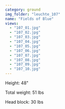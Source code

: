 ```yaml
---
category: ground
img_folder: "leuchte_107"
name: "Fields of Blue"
views: 
  - "107_01.jpg"
  - "107_02.jpg"
  - "107_03.jpg"
  - "107_04.jpg"
  - "107_05.jpg"
  - "107_06.jpg"
  - "107_07.jpg"
  - "107_08.jpg"
  - "107_09.jpg"
  - "107_10.jpg"
---
```


Height: 48"

Total weight: 51 lbs

Head block: 30 lbs 
